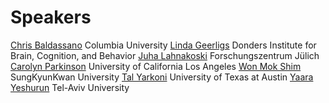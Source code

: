 # Speakers
[Chris Baldassano](http://www.dpmlab.org/) Columbia University 
[Linda Geerligs](https://www.ru.nl/english/people/geerligs-l/) Donders Institute for Brain, Cognition, and Behavior
[Juha Lahnakoski](https://users.aalto.fi/~jlahnako/) Forschungszentrum Jülich  
[Carolyn Parkinson](http://csnlab.org/) University of California Los Angeles
[Won Mok Shim](http://wshimlab.com/) SungKyunKwan University
[Tal Yarkoni](https://talyarkoni.org/) University of Texas at Austin
[Yaara Yeshurun](https://people.socsci.tau.ac.il/mu/yaarayeshurun/) Tel-Aviv University

